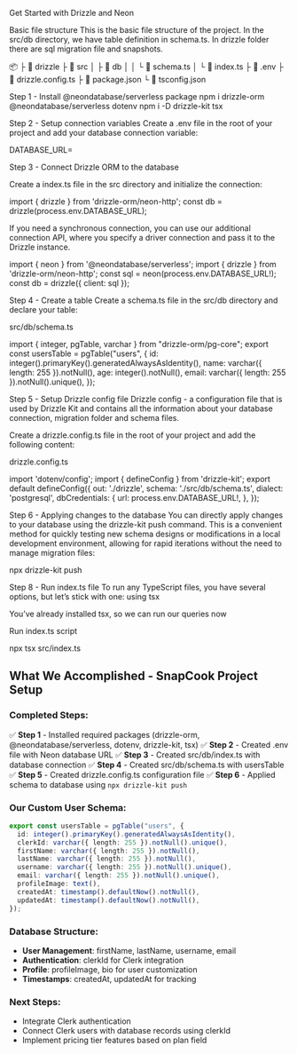 Get Started with Drizzle and Neon

Basic file structure
This is the basic file structure of the project. In the src/db directory, we have table definition in schema.ts. In drizzle folder there are sql migration file and snapshots.

📦 <project root>
 ├ 📂 drizzle
 ├ 📂 src
 │   ├ 📂 db
 │   │  └ 📜 schema.ts
 │   └ 📜 index.ts
 ├ 📜 .env
 ├ 📜 drizzle.config.ts
 ├ 📜 package.json
 └ 📜 tsconfig.json


 Step 1 - Install @neondatabase/serverless package
npm i drizzle-orm @neondatabase/serverless dotenv
npm i -D drizzle-kit tsx


Step 2 - Setup connection variables
Create a .env file in the root of your project and add your database connection variable:

DATABASE_URL=


Step 3 - Connect Drizzle ORM to the database



Create a index.ts file in the src directory and initialize the connection:

import { drizzle } from 'drizzle-orm/neon-http';
const db = drizzle(process.env.DATABASE_URL);


If you need a synchronous connection, you can use our additional connection API, where you specify a driver connection and pass it to the Drizzle instance.

import { neon } from '@neondatabase/serverless';
import { drizzle } from 'drizzle-orm/neon-http';
const sql = neon(process.env.DATABASE_URL!);
const db = drizzle({ client: sql });


Step 4 - Create a table
Create a schema.ts file in the src/db directory and declare your table:

src/db/schema.ts

import { integer, pgTable, varchar } from "drizzle-orm/pg-core";
export const usersTable = pgTable("users", {
  id: integer().primaryKey().generatedAlwaysAsIdentity(),
  name: varchar({ length: 255 }).notNull(),
  age: integer().notNull(),
  email: varchar({ length: 255 }).notNull().unique(),
});


Step 5 - Setup Drizzle config file
Drizzle config - a configuration file that is used by Drizzle Kit and contains all the information about your database connection, migration folder and schema files.

Create a drizzle.config.ts file in the root of your project and add the following content:

drizzle.config.ts

import 'dotenv/config';
import { defineConfig } from 'drizzle-kit';
export default defineConfig({
  out: './drizzle',
  schema: './src/db/schema.ts',
  dialect: 'postgresql',
  dbCredentials: {
    url: process.env.DATABASE_URL!,
  },
});



Step 6 - Applying changes to the database
You can directly apply changes to your database using the drizzle-kit push command. This is a convenient method for quickly testing new schema designs or modifications in a local development environment, allowing for rapid iterations without the need to manage migration files:

npx drizzle-kit push


Step 8 - Run index.ts file
To run any TypeScript files, you have several options, but let’s stick with one: using tsx

You’ve already installed tsx, so we can run our queries now

Run index.ts script

npx tsx src/index.ts


## What We Accomplished - SnapCook Project Setup

### Completed Steps:
✅ **Step 1** - Installed required packages (drizzle-orm, @neondatabase/serverless, dotenv, drizzle-kit, tsx)
✅ **Step 2** - Created .env file with Neon database URL
✅ **Step 3** - Created src/db/index.ts with database connection
✅ **Step 4** - Created src/db/schema.ts with usersTable
✅ **Step 5** - Created drizzle.config.ts configuration file
✅ **Step 6** - Applied schema to database using `npx drizzle-kit push`

### Our Custom User Schema:
```typescript
export const usersTable = pgTable("users", {
  id: integer().primaryKey().generatedAlwaysAsIdentity(),
  clerkId: varchar({ length: 255 }).notNull().unique(),
  firstName: varchar({ length: 255 }).notNull(),
  lastName: varchar({ length: 255 }).notNull(),
  username: varchar({ length: 255 }).notNull().unique(),
  email: varchar({ length: 255 }).notNull().unique(),
  profileImage: text(),
  createdAt: timestamp().defaultNow().notNull(),
  updatedAt: timestamp().defaultNow().notNull(),
});
```

### Database Structure:
- **User Management**: firstName, lastName, username, email
- **Authentication**: clerkId for Clerk integration
- **Profile**: profileImage, bio for user customization
- **Timestamps**: createdAt, updatedAt for tracking

### Next Steps:
- Integrate Clerk authentication
- Connect Clerk users with database records using clerkId
- Implement pricing tier features based on plan field

